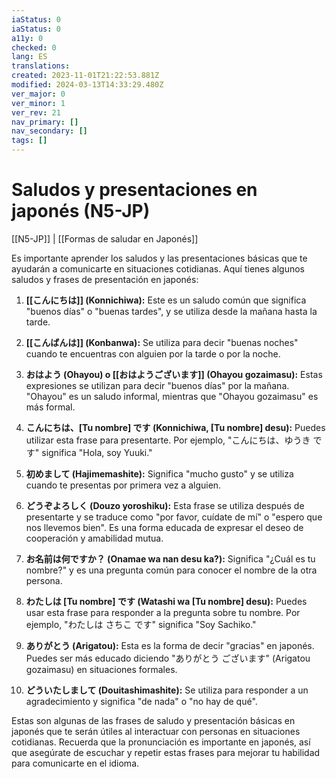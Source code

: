 ```yaml
---
iaStatus: 0
iaStatus: 0
a11y: 0
checked: 0
lang: ES
translations: 
created: 2023-11-01T21:22:53.881Z
modified: 2024-03-13T14:33:29.480Z
ver_major: 0
ver_minor: 1
ver_rev: 21
nav_primary: []
nav_secondary: []
tags: []
---
```

# Saludos y presentaciones en japonés (N5-JP)

[[N5-JP]] | [[Formas de saludar en Japonés]]

Es importante aprender los saludos y las presentaciones básicas que te ayudarán a comunicarte en situaciones cotidianas. Aquí tienes algunos saludos y frases de presentación en japonés:

1. **[[こんにちは]] (Konnichiwa):** Este es un saludo común que significa "buenos días" o "buenas tardes", y se utiliza desde la mañana hasta la tarde.
    
2. **[[こんばんは]] (Konbanwa):** Se utiliza para decir "buenas noches" cuando te encuentras con alguien por la tarde o por la noche.
    
3. **おはよう (Ohayou) o [[おはようございます]] (Ohayou gozaimasu):** Estas expresiones se utilizan para decir "buenos días" por la mañana. "Ohayou" es un saludo informal, mientras que "Ohayou gozaimasu" es más formal.
    
4. **こんにちは、[Tu nombre] です (Konnichiwa, [Tu nombre] desu):** Puedes utilizar esta frase para presentarte. Por ejemplo, "こんにちは、ゆうき です" significa "Hola, soy Yuuki."
    
5. **初めまして (Hajimemashite):** Significa "mucho gusto" y se utiliza cuando te presentas por primera vez a alguien.
    
6. **どうぞよろしく (Douzo yoroshiku):** Esta frase se utiliza después de presentarte y se traduce como "por favor, cuídate de mí" o "espero que nos llevemos bien". Es una forma educada de expresar el deseo de cooperación y amabilidad mutua.
    
7. **お名前は何ですか？ (Onamae wa nan desu ka?):** Significa "¿Cuál es tu nombre?" y es una pregunta común para conocer el nombre de la otra persona.
    
8. **わたしは [Tu nombre] です (Watashi wa [Tu nombre] desu):** Puedes usar esta frase para responder a la pregunta sobre tu nombre. Por ejemplo, "わたしは さちこ です" significa "Soy Sachiko."
    
9. **ありがとう (Arigatou):** Esta es la forma de decir "gracias" en japonés. Puedes ser más educado diciendo "ありがとう ございます" (Arigatou gozaimasu) en situaciones formales.
    
10. **どういたしまして (Douitashimashite):** Se utiliza para responder a un agradecimiento y significa "de nada" o "no hay de qué".
    

Estas son algunas de las frases de saludo y presentación básicas en japonés que te serán útiles al interactuar con personas en situaciones cotidianas. Recuerda que la pronunciación es importante en japonés, así que asegúrate de escuchar y repetir estas frases para mejorar tu habilidad para comunicarte en el idioma.
